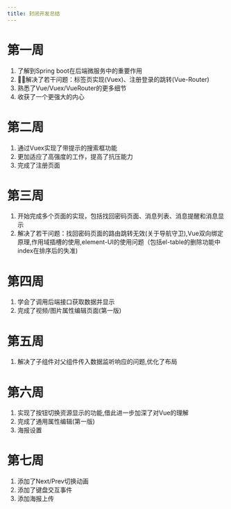 ```yaml
---
title: 封闭开发总结
---
```


# 第一周

1. 了解到Spring boot在后端微服务中的重要作用
2. 解决了若干问题：标签页实现(Vuex)、注册登录的跳转(Vue-Router)
3. 熟悉了Vue/Vuex/VueRouter的更多细节
4. 收获了一个更强大的内心

# 第二周

1. 通过Vuex实现了带提示的搜索框功能
2. 更加适应了高强度的工作，提高了抗压能力
3. 完成了注册页面

# 第三周

1. 开始完成多个页面的实现，包括找回密码页面、消息列表、消息提醒和消息显示
2. 解决了若干问题：找回密码页面的路由跳转无效(关于导航守卫),Vue双向绑定原理,作用域插槽的使用,element-UI的使用问题（包括el-table的删除功能中index在排序后的失准)

# 第四周

1. 学会了调用后端接口获取数据并显示
2. 完成了视频/图片属性编辑页面(第一版)

# 第五周

1. 解决了子组件对父组件传入数据监听响应的问题,优化了布局

# 第六周

1. 实现了按钮切换资源显示的功能,借此进一步加深了对Vue的理解
2. 完成了通用属性编辑(第一版)
3. 海报设置

# 第七周

1. 添加了Next/Prev切换动画
2. 添加了键盘交互事件
3. 添加海报上传